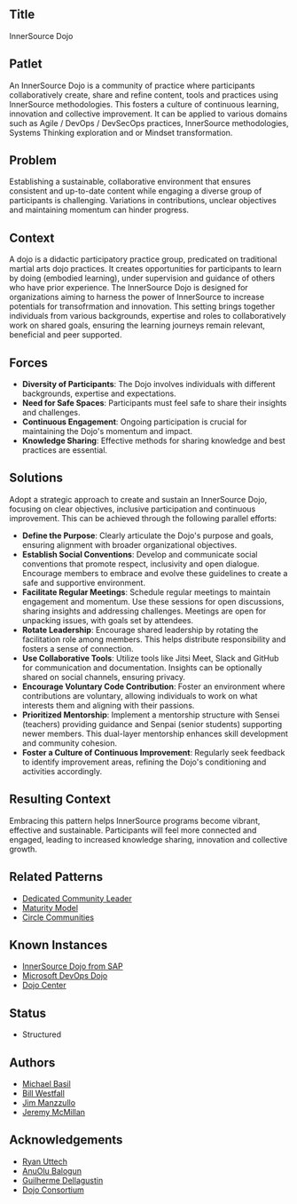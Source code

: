 ## Title

InnerSource Dojo

## Patlet

An InnerSource Dojo is a community of practice where participants collaboratively create, share and refine content, tools and practices using InnerSource methodologies.  This fosters a culture of continuous learning, innovation and collective improvement.  It can be applied to various domains such as Agile / DevOps / DevSecOps practices, InnerSource methodologies, Systems Thinking exploration and or Mindset transformation.

## Problem

Establishing a sustainable, collaborative environment that ensures consistent and up-to-date content while engaging a diverse group of participants is challenging.  Variations in contributions, unclear objectives and maintaining momentum can hinder progress.

## Context

A dojo is a didactic participatory practice group, predicated on traditional martial arts dojo practices. It creates opportunities for participants to learn by doing (embodied learning), under supervision and guidance of others who have prior experience. The InnerSource Dojo is designed for organizations aiming to harness the power of InnerSource to increase potentials for transofrmation and innovation.  This setting brings together individuals from various backgrounds, expertise and roles to collaboratively work on shared goals, ensuring the learning journeys remain relevant, beneficial and peer supported.

## Forces

* **Diversity of Participants**: The Dojo involves individuals with different backgrounds, expertise and expectations.
* **Need for Safe Spaces**: Participants must feel safe to share their insights and challenges.
* **Continuous Engagement**: Ongoing participation is crucial for maintaining the Dojo's momentum and impact.
* **Knowledge Sharing**: Effective methods for sharing knowledge and best practices are essential.

## Solutions

Adopt a strategic approach to create and sustain an InnerSource Dojo, focusing on clear objectives, inclusive participation and continuous improvement.  This can be achieved through the following parallel efforts:

* **Define the Purpose**: Clearly articulate the Dojo's purpose and goals, ensuring alignment with broader organizational objectives.
* **Establish Social Conventions**: Develop and communicate social conventions that promote respect, inclusivity and open dialogue.  Encourage members to embrace and evolve these guidelines to create a safe and supportive environment.
* **Facilitate Regular Meetings**: Schedule regular meetings to maintain engagement and momentum.  Use these sessions for open discussions, sharing insights and addressing challenges.  Meetings are open for unpacking issues, with goals set by attendees.
* **Rotate Leadership**: Encourage shared leadership by rotating the facilitation role among members.  This helps distribute responsibility and fosters a sense of connection.
* **Use Collaborative Tools**: Utilize tools like Jitsi Meet, Slack and GitHub for communication and documentation.  Insights can be optionally shared on social channels, ensuring privacy.
* **Encourage Voluntary Code Contribution**: Foster an environment where contributions are voluntary, allowing individuals to work on what interests them and aligning with their passions.
* **Prioritized Mentorship**: Implement a mentorship structure with Sensei (teachers) providing guidance and Senpai (senior students) supporting newer members. This dual-layer mentorship enhances skill development and community cohesion.
* **Foster a Culture of Continuous Improvement**: Regularly seek feedback to identify improvement areas, refining the Dojo's conditioning and activities accordingly.

## Resulting Context

Embracing this pattern helps InnerSource programs become vibrant, effective and sustainable.  Participants will feel more connected and engaged, leading to increased knowledge sharing, innovation and collective growth.

## Related Patterns

* [Dedicated Community Leader](https://patterns.innersourcecommons.org/p/dedicated-community-leader)
* [Maturity Model](https://patterns.innersourcecommons.org/p/maturity-model)
* [Circle Communities](https://patterns.innersourcecommons.org/p/circle-communities)

## Known Instances

* [InnerSource Dojo from SAP](https://www.youtube.com/watch?v=fXoVm5iTSCc)
* [Microsoft DevOps Dojo](https://innersourcecommons.org/stories/microsoft)
* [Dojo Center](https://dojo.center)


## Status

* Structured

## Authors

* [Michael Basil](https://www.linkedin.com/in/michaelrbasil)
* [Bill Westfall](https://www.linkedin.com/in/bill-westfall-3268494)
* [Jim Manzzullo](https://www.linkedin.com/in/jimmanzzullo)
* [Jeremy McMillan](https://www.linkedin.com/in/jeremymcm)

## Acknowledgements

* [Ryan Uttech](https://www.linkedin.com/in/ryanuttech)
* [AnuOlu Balogun](https://www.linkedin.com/in/anuolu)
* [Guilherme Dellagustin](https://www.linkedin.com/in/dellagustin)
* [Dojo Consortium](https://dojoconsortium.org)
